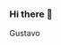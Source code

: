 ### Hi there 👋

<!--
**fastyzin/fastyzin** is a ✨ _special_ ✨ repository because its `README.md` (this file) appears on your GitHub profile.

Here are some ideas to get you started:

- 🔭 
- 🌱 JOptionPane.showMessageDiaLog("Gosto de comer erva doce");
- 👯 JOptionPane.showMessageDiaLog("Gosto de coco");
- 🤔 JOptionPane.showMessageDiaLog("Sejamos pensativos");
- 💬 JOptionPane.showInputDiaLog("Me pergunte sobre coisas de tecnologia e eu saberei lhe ajudar");
- 📫 JOptionPane.showMessageDiaLog("Não gosto de ler");
- 😄 JOptionPane.showMessageDiaLog("Soou uma pessoa bm otimista");
- ⚡ Jogador de Csgo, e rocket league
--> Gustavo



